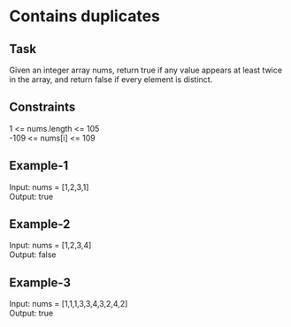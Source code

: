 # Contains duplicates

## Task
Given an integer array nums, return true if any value appears at least twice in the array, and return false if every element is distinct.


## Constraints
1 <= nums.length <= 105  
-109 <= nums[i] <= 109

## Example-1
Input: nums = [1,2,3,1]  
Output: true


## Example-2
Input: nums = [1,2,3,4]  
Output: false

## Example-3
Input: nums = [1,1,1,3,3,4,3,2,4,2]  
Output: true
